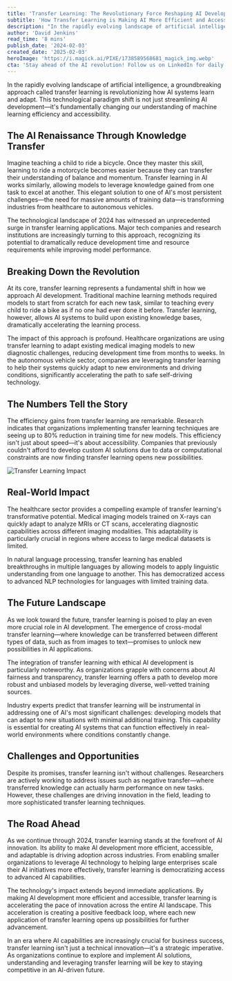 ```yaml
---
title: 'Transfer Learning: The Revolutionary Force Reshaping AI Development'
subtitle: 'How Transfer Learning is Making AI More Efficient and Accessible'
description: "In the rapidly evolving landscape of artificial intelligence, a groundbreaking approach called transfer learning is revolutionizing how AI systems learn and adapt. This technological paradigm shift is not just streamlining AI development—it's fundamentally changing our understanding of machine learning efficiency and accessibility."
author: 'David Jenkins'
read_time: '8 mins'
publish_date: '2024-02-03'
created_date: '2025-02-03'
heroImage: 'https://i.magick.ai/PIXE/1738589568681_magick_img.webp'
cta: 'Stay ahead of the AI revolution! Follow us on LinkedIn for daily insights into groundbreaking technologies like transfer learning and their impact on the future of business and innovation.'
---
```


In the rapidly evolving landscape of artificial intelligence, a groundbreaking approach called transfer learning is revolutionizing how AI systems learn and adapt. This technological paradigm shift is not just streamlining AI development—it's fundamentally changing our understanding of machine learning efficiency and accessibility.

## The AI Renaissance Through Knowledge Transfer

Imagine teaching a child to ride a bicycle. Once they master this skill, learning to ride a motorcycle becomes easier because they can transfer their understanding of balance and momentum. Transfer learning in AI works similarly, allowing models to leverage knowledge gained from one task to excel at another. This elegant solution to one of AI's most persistent challenges—the need for massive amounts of training data—is transforming industries from healthcare to autonomous vehicles.

The technological landscape of 2024 has witnessed an unprecedented surge in transfer learning applications. Major tech companies and research institutions are increasingly turning to this approach, recognizing its potential to dramatically reduce development time and resource requirements while improving model performance.

## Breaking Down the Revolution

At its core, transfer learning represents a fundamental shift in how we approach AI development. Traditional machine learning methods required models to start from scratch for each new task, similar to teaching every child to ride a bike as if no one had ever done it before. Transfer learning, however, allows AI systems to build upon existing knowledge bases, dramatically accelerating the learning process.

The impact of this approach is profound. Healthcare organizations are using transfer learning to adapt existing medical imaging models to new diagnostic challenges, reducing development time from months to weeks. In the autonomous vehicle sector, companies are leveraging transfer learning to help their systems quickly adapt to new environments and driving conditions, significantly accelerating the path to safe self-driving technology.

## The Numbers Tell the Story

The efficiency gains from transfer learning are remarkable. Research indicates that organizations implementing transfer learning techniques are seeing up to 80% reduction in training time for new models. This efficiency isn't just about speed—it's about accessibility. Companies that previously couldn't afford to develop custom AI solutions due to data or computational constraints are now finding transfer learning opens new possibilities.

![Transfer Learning Impact](https://i.magick.ai/PIXE/1738589568681_magick_img.webp)

## Real-World Impact

The healthcare sector provides a compelling example of transfer learning's transformative potential. Medical imaging models trained on X-rays can quickly adapt to analyze MRIs or CT scans, accelerating diagnostic capabilities across different imaging modalities. This adaptability is particularly crucial in regions where access to large medical datasets is limited.

In natural language processing, transfer learning has enabled breakthroughs in multiple languages by allowing models to apply linguistic understanding from one language to another. This has democratized access to advanced NLP technologies for languages with limited training data.

## The Future Landscape

As we look toward the future, transfer learning is poised to play an even more crucial role in AI development. The emergence of cross-modal transfer learning—where knowledge can be transferred between different types of data, such as from images to text—promises to unlock new possibilities in AI applications.

The integration of transfer learning with ethical AI development is particularly noteworthy. As organizations grapple with concerns about AI fairness and transparency, transfer learning offers a path to develop more robust and unbiased models by leveraging diverse, well-vetted training sources.

Industry experts predict that transfer learning will be instrumental in addressing one of AI's most significant challenges: developing models that can adapt to new situations with minimal additional training. This capability is essential for creating AI systems that can function effectively in real-world environments where conditions constantly change.

## Challenges and Opportunities

Despite its promises, transfer learning isn't without challenges. Researchers are actively working to address issues such as negative transfer—where transferred knowledge can actually harm performance on new tasks. However, these challenges are driving innovation in the field, leading to more sophisticated transfer learning techniques.

## The Road Ahead

As we continue through 2024, transfer learning stands at the forefront of AI innovation. Its ability to make AI development more efficient, accessible, and adaptable is driving adoption across industries. From enabling smaller organizations to leverage AI technology to helping large enterprises scale their AI initiatives more effectively, transfer learning is democratizing access to advanced AI capabilities.

The technology's impact extends beyond immediate applications. By making AI development more efficient and accessible, transfer learning is accelerating the pace of innovation across the entire AI landscape. This acceleration is creating a positive feedback loop, where each new application of transfer learning opens up possibilities for further advancement.

In an era where AI capabilities are increasingly crucial for business success, transfer learning isn't just a technical innovation—it's a strategic imperative. As organizations continue to explore and implement AI solutions, understanding and leveraging transfer learning will be key to staying competitive in an AI-driven future.